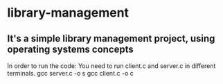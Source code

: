 # library-management
It's a simple library management project, using operating systems concepts
-----------------------------------------------------------------------------
In order to run the code:
You need to run client.c and server.c in different terminals.
gcc server.c -o s
gcc client.c -o c
